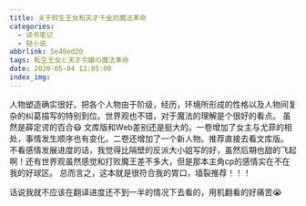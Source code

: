 ```yaml
---
title: 关于转生王女和天才千金的魔法革命
categories: 
  - 读书笔记
  - 轻小说
abbrlink: 5e40ed20
tags: 転生王女と天才令嬢の魔法革命
date: 2020-05-04 12:05:00
index_img:
---
```

人物塑造确实很好。把各个人物由于阶级，经历，环境所形成的性格以及人物间复杂的纠葛描写的特别到位。世界观也不错，对于魔法的理解是个很好的看点。
虽然是薛定谔的百合:mask:
文库版和Web差别还是挺大的。一卷增加了女主与尤菲的相处，事情发生顺序也有变化。二卷还增加了一个新人物。推荐直接去看文库版。
不看感情发展进度的话，我觉得比隔壁的反派大小姐写的好，虽然后期也甜的飞起啊！还有世界观虽然感觉和打败魔王差不多大，但是那本主角cp的感情实在不在我的好球区。
总而言之，这本就是很符合我的胃口，墙裂推荐！！！

话说我就不应该在翻译进度还不到一半的情况下去看的，用机翻看的好痛苦:sob:
